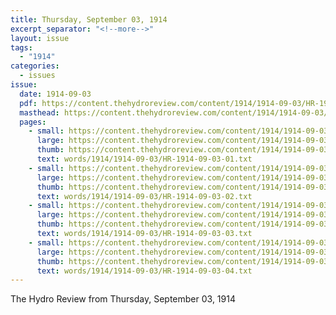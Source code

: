 ```yaml
---
title: Thursday, September 03, 1914
excerpt_separator: "<!--more-->"
layout: issue
tags:
  - "1914"
categories:
  - issues
issue:
  date: 1914-09-03
  pdf: https://content.thehydroreview.com/content/1914/1914-09-03/HR-1914-09-03.pdf
  masthead: https://content.thehydroreview.com/content/1914/1914-09-03/masthead/HR-1914-09-03.jpg
  pages:
    - small: https://content.thehydroreview.com/content/1914/1914-09-03/small/HR-1914-09-03-01.jpg
      large: https://content.thehydroreview.com/content/1914/1914-09-03/large/HR-1914-09-03-01.jpg
      thumb: https://content.thehydroreview.com/content/1914/1914-09-03/thumbnails/HR-1914-09-03-01.jpg
      text: words/1914/1914-09-03/HR-1914-09-03-01.txt
    - small: https://content.thehydroreview.com/content/1914/1914-09-03/small/HR-1914-09-03-02.jpg
      large: https://content.thehydroreview.com/content/1914/1914-09-03/large/HR-1914-09-03-02.jpg
      thumb: https://content.thehydroreview.com/content/1914/1914-09-03/thumbnails/HR-1914-09-03-02.jpg
      text: words/1914/1914-09-03/HR-1914-09-03-02.txt
    - small: https://content.thehydroreview.com/content/1914/1914-09-03/small/HR-1914-09-03-03.jpg
      large: https://content.thehydroreview.com/content/1914/1914-09-03/large/HR-1914-09-03-03.jpg
      thumb: https://content.thehydroreview.com/content/1914/1914-09-03/thumbnails/HR-1914-09-03-03.jpg
      text: words/1914/1914-09-03/HR-1914-09-03-03.txt
    - small: https://content.thehydroreview.com/content/1914/1914-09-03/small/HR-1914-09-03-04.jpg
      large: https://content.thehydroreview.com/content/1914/1914-09-03/large/HR-1914-09-03-04.jpg
      thumb: https://content.thehydroreview.com/content/1914/1914-09-03/thumbnails/HR-1914-09-03-04.jpg
      text: words/1914/1914-09-03/HR-1914-09-03-04.txt
---
```


The Hydro Review from Thursday, September 03, 1914

<!--more-->

